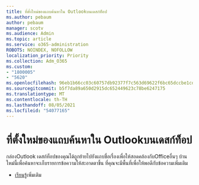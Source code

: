 ```yaml
---
title: ที่ตั้งใหม่ของแถบค้นหาใน Outlookบนเดสก์ท็อป
ms.author: pebaum
author: pebaum
manager: scotv
ms.audience: Admin
ms.topic: article
ms.service: o365-administration
ROBOTS: NOINDEX, NOFOLLOW
localization_priority: Priority
ms.collection: Adm_O365
ms.custom:
- "1800005"
- "5620"
ms.openlocfilehash: 96eb1b66cc03c60757db92377f7c563d69622f6bc65dccbe1cdaba03a8872ff8
ms.sourcegitcommit: b5f7da89a650d2915dc652449623c78be6247175
ms.translationtype: MT
ms.contentlocale: th-TH
ms.lasthandoff: 08/05/2021
ms.locfileid: "54077165"
---
```

# <a name="new-location-of-the-search-bar-in-outlook-desktop"></a>ที่ตั้งใหม่ของแถบค้นหาใน Outlookบนเดสก์ท็อป

กล่องOutlook เดสก์ท็อปของคุณได้ถูกย้ายไปยังแถบชื่อเรื่องเพื่อให้สอดคล้องกับOfficeอื่นๆ บ้านใหม่นี้เพื่อค้นหาจะเก็บรายการข้อความให้สะอาดตาขึ้น ที่คุณจะมีพื้นที่เพื่อให้พอดีกับข้อความเพิ่มเติม
- [เรียนรู้](https://support.microsoft.com/en-us/office/96fee452-80cd-492d-a35c-5c37584b416b)เพิ่มเติม
